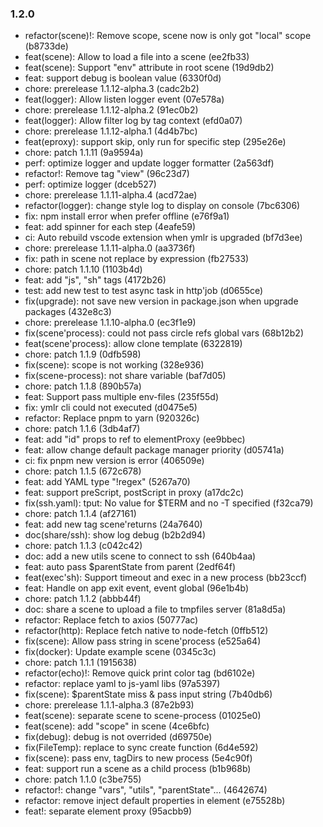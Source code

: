 ### 1.2.0

* refactor(scene)!: Remove scope, scene now is only got "local" scope (b8733de)
* feat(scene): Allow to load a file into a scene (ee2fb33)
* feat(scene): Support "env" attribute in root scene (19d9db2)
* feat: support debug is boolean value (6330f0d)
* chore: prerelease 1.1.12-alpha.3 (cadc2b2)
* feat(logger): Allow listen logger event (07e578a)
* chore: prerelease 1.1.12-alpha.2 (91ec0b2)
* feat(logger): Allow filter log by tag context (efd0a07)
* chore: prerelease 1.1.12-alpha.1 (4d4b7bc)
* feat(eproxy): support skip, only run for specific step (295e26e)
* chore: patch 1.1.11 (9a9594a)
* perf: optimize logger and update logger formatter (2a563df)
* refactor!: Remove tag "view" (96c23d7)
* perf: optimize logger (dceb527)
* chore: prerelease 1.1.11-alpha.4 (acd72ae)
* refactor(logger): change style log to display on console (7bc6306)
* fix: npm install error when prefer offline (e76f9a1)
* feat: add spinner for each step (4eafe59)
* ci: Auto rebuild vscode extension when ymlr is upgraded (bf7d3ee)
* chore: prerelease 1.1.11-alpha.0 (aa3736f)
* fix: path in scene not replace by expression (fb27533)
* chore: patch 1.1.10 (1103b4d)
* feat: add "js", "sh" tags (4172b26)
* test: add new test to test async task in http'job (d0655ce)
* fix(upgrade): not save new version in package.json when upgrade packages (432e8c3)
* chore: prerelease 1.1.10-alpha.0 (ec3f1e9)
* fix(scene'process): could not pass circle refs global vars (68b12b2)
* feat(scene'process): allow clone template (6322819)
* chore: patch 1.1.9 (0dfb598)
* fix(scene): scope is not working (328e936)
* fix(scene-process): not share variable (baf7d05)
* chore: patch 1.1.8 (890b57a)
* feat: Support pass multiple env-files (235f55d)
* fix: ymlr cli could not executed (d0475e5)
* refactor: Replace pnpm to yarn (920326c)
* chore: patch 1.1.6 (3db4af7)
* feat: add "id" props to ref to elementProxy (ee9bbec)
* feat: allow change default package manager priority (d05741a)
* ci: fix pnpm new version is error (406509e)
* chore: patch 1.1.5 (672c678)
* feat: add YAML type "!regex" (5267a70)
* feat: support preScript, postScript in proxy (a17dc2c)
* fix(ssh.yaml): tput: No value for $TERM and no -T specified (f32ca79)
* chore: patch 1.1.4 (af27161)
* feat: add new tag scene'returns (24a7640)
* doc(share/ssh): show log debug (b2b2d94)
* chore: patch 1.1.3 (c042c42)
* doc: add a new utils scene to connect to ssh (640b4aa)
* feat: auto pass $parentState from parent (2edf64f)
* feat(exec'sh): Support timeout and exec in a new process (bb23ccf)
* feat: Handle on app exit event, event global (96e1b4b)
* chore: patch 1.1.2 (abbb44f)
* doc: share a scene to upload a file to tmpfiles server (81a8d5a)
* refactor: Replace fetch to axios (50777ac)
* refactor(http): Replace fetch native to node-fetch (0ffb512)
* fix(scene): Allow pass string in scene'process (e525a64)
* fix(docker): Update example scene (0345c3c)
* chore: patch 1.1.1 (1915638)
* refactor(echo)!: Remove quick print color tag (bd6102e)
* refactor: replace yaml to js-yaml libs (97a5397)
* fix(scene): $parentState miss & pass input string (7b40db6)
* chore: prerelease 1.1.1-alpha.3 (87e2b93)
* feat(scene): separate scene to scene-process (01025e0)
* feat(scene): add "scope" in scene (4ce6bfc)
* fix(debug): debug is not overrided (d69750e)
* fix(FileTemp): replace to sync create function (6d4e592)
* fix(scene): pass env, tagDirs to new process (5e4c90f)
* feat: support run a scene as a child process (b1b968b)
* chore: patch 1.1.0 (c3be755)
* refactor!: change "vars", "utils", "parentState"... (4642674)
* refactor: remove inject default properties in element (e75528b)
* feat!: separate element proxy (95acbb9)
